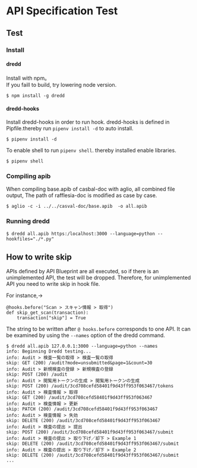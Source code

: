 # API Specification Test

## Test

### Install
#### dredd
Install with npm。  
If you faill to build, try lowering node version.

```
$ npm install -g dredd
```

#### dredd-hooks
Install dredd-hooks in order to run hook.
dredd-hooks is defined in Pipfile.thereby run `pipenv install -d` to auto install.

```
$ pipenv install -d
```

To enable shell to run `pipenv shell`. thereby installed enable libraries.   

```
$ pipenv shell
```

### Compiling apib
When compiling base.apib of casbal-doc with aglio, all combined file output, 
The path of rafflesia-doc is modified as case by case.

```
$ aglio -c -i ../../casval-doc/base.apib  -o all.apib
```

### Running dredd

```
$ dredd all.apib https:/localhost:3000 --language=python --hookfiles="./*.py"
```

## How to write skip
APIs defined by API Blueprint are all executed, so if there is an unimplemented API, the test will be dropped.
Therefore, for unimplemented API you need to write skip in hook file.


For instance,->

```
@hooks.before("Scan > スキャン情報 > 取得")
def skip_get_scan(transaction):
    transaction["skip"] = True
```

The string to be written after `@ hooks.before` corresponds to one API.
It can be examined by using the `--names` option of the dredd command.

```
$ dredd all.apib 127.0.0.1:3000 --language=python --names
info: Beginning Dredd testing...
info: Audit > 検査一覧の取得 > 検査一覧の取得
skip: GET (200) /audit?mode=unsubmitted&page=1&count=30
info: Audit > 新規検査の登録 > 新規検査の登録
skip: POST (200) /audit
info: Audit > 閲覧用トークンの生成 > 閲覧用トークンの生成
skip: POST (200) /audit/3cd708cefd58401f9d43ff953f063467/tokens
info: Audit > 検査情報 > 取得
skip: GET (200) /audit/3cd708cefd58401f9d43ff953f063467
info: Audit > 検査情報 > 更新
skip: PATCH (200) /audit/3cd708cefd58401f9d43ff953f063467
info: Audit > 検査情報 > 失効
skip: DELETE (200) /audit/3cd708cefd58401f9d43ff953f063467
info: Audit > 検査の提出 > 提出
skip: POST (200) /audit/3cd708cefd58401f9d43ff953f063467/submit
info: Audit > 検査の提出 > 取り下げ／却下 > Example 1
skip: DELETE (200) /audit/3cd708cefd58401f9d43ff953f063467/submit
info: Audit > 検査の提出 > 取り下げ／却下 > Example 2
skip: DELETE (200) /audit/3cd708cefd58401f9d43ff953f063467/submit
...
```
